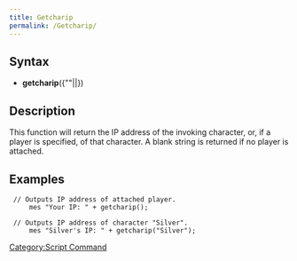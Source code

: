 ```yaml
---
title: Getcharip
permalink: /Getcharip/
---
```


Syntax
------

-   **getcharip**({"<character name>"|<account id>|<char id>})

Description
-----------

This function will return the IP address of the invoking character, or, if a player is specified, of that character. A blank string is returned if no player is attached.

Examples
--------

` // Outputs IP address of attached player.`
`     mes "Your IP: " + getcharip();`

` // Outputs IP address of character "Silver".`
`     mes "Silver's IP: " + getcharip("Silver");`

[Category:Script Command](/Category:Script_Command "wikilink")
